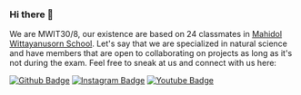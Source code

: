 ### Hi there 👋
We are MWIT30/8, our existence are based on 24 classmates in [Mahidol Wittayanusorn School](https://www.mwit.ac.th/). Let's say that we are specialized in natural science and have members that are open to collaborating on projects as long as it's not during the exam. Feel free to sneak at us and connect with us here:

[![Github Badge](https://img.shields.io/badge/-@mwit30--8-lightgrey?style=flat&logo=github&logoColor=white&link=https://github.com/mwit30-8)](https://github.com/mwit30-8)
[![Instagram Badge](https://img.shields.io/badge/-@mwit30.8-purple?style=flat&logo=instagram&logoColor=white&link=https://instagram.com/mwit30.8)](https://www.instagram.com/mwit30.8)
[![Youtube Badge](https://img.shields.io/badge/-Wanorn_Family-darkred?style=flat&logo=youtube&logoColor=white&link=https://www.youtube.com/c/UC2V09OIebePuFHNzPry1IyQ)](https://www.youtube.com/channel/UC2V09OIebePuFHNzPry1IyQ)
